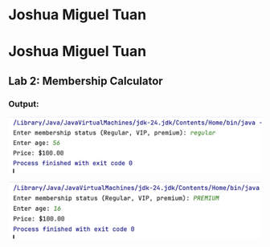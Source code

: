 # Joshua Miguel Tuan

# Joshua Miguel Tuan
## Lab 2: Membership Calculator
### Output:
![Screenshot 1](screenshot1.png)

![Screenshot 2](screenshot2.png)
